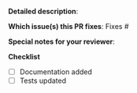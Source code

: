 <!--  Thanks for sending a pull request!  Before submitting:

1. Read our CONTRIBUTING.md guide
2. Name your PR as `<Feature Area>: Describe your change`
3. Rebase your PR if it gets out of sync with master
-->

**Detailed description**:

**Which issue(s) this PR fixes**:
Fixes #<issue number>

**Special notes for your reviewer**:

**Checklist**
- [ ] Documentation added
- [ ] Tests updated
